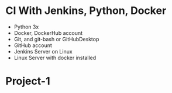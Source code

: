 # CI With Jenkins, Python, Docker

- Python 3x
- Docker, DockerHub account
- Git, and git-bash or GitHubDesktop
- GitHub account
- Jenkins Server on Linux
- Linux Server with docker installed
# Project-1
